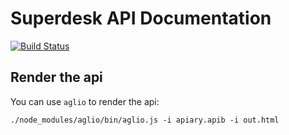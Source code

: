 # Superdesk API Documentation

[![Build Status](https://travis-ci.org/petrjasek/superdesk-api.svg?branch=master)](https://travis-ci.org/petrjasek/superdesk-api)

## Render the api

You can use `aglio` to render the api:

    ./node_modules/aglio/bin/aglio.js -i apiary.apib -i out.html

